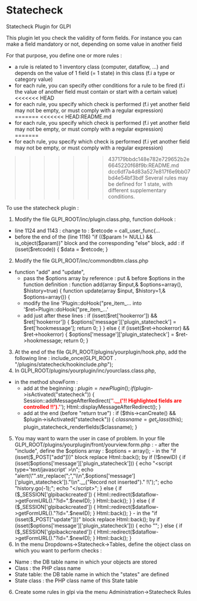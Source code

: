 # Statecheck
Statecheck Plugin for GLPI

This plugin let you check the validity of form fields.
For instance you can make a field mandatory or not, depending on some value in another field

For that purpose, you define one or more rules :
- a rule is related to 1 inventory class (computer, dataflow, ...) and depends on the value of 1 field (= 1 state) in this class (f.i a type or category value)
- for each rule, you can specify other conditions for a rule to be fired (f.i the value of another field must contain or start with a certain value)
<<<<<<< HEAD
- for each rule, you specify which check is performed (f.i yet another field may not be empty, or must comply with a regular expression)<br/>
=======
<<<<<<< HEAD:README.md
- for each rule, you specify which check is performed (f.i yet another field may not be empty, or must comply with a regular expression)<br/>
=======
- for each rule, you specify which check is performed (f.i yet another field may not be empty, or must comply with a regular expression)
>>>>>>> 437179bbdc148e782e729652b2e6645220f68f9b:README.md
>>>>>>> dcc6df7a4d83a527e817f6e9bb07bd4e54bf3bdf
Several rules may be defined for 1 state, with different supplementary conditions.

To use the statecheck plugin :
1. Modify the file GLPI_ROOT/inc/plugin.class.php, function doHook :
- line 1124 and 1143 : change to : $retcode = call_user_func(...
- before the end of the (line 1116) "if (($param != NULL) && is_object($param))" block and the corresponding "else" block, add : 
		if (isset($retcode)) {
			$data = $retcode;
		}
2. Modify the file GLPI_ROOT/inc/commondbtm.class.php
- function "add" and "update", 
	* pass the $options array by reference : put & before $options in the function definition :
		function add(array $input,& $options=array(), $history=true) {
		function update(array $input, $history=1,& $options=array()) {
	* modify the line 'Plugin::doHook("pre_item_... into '$ret=Plugin::doHook("pre_item_...'
	* add just after these lines :
		if (isset($ret['hookerror']) && $ret['hookerror']) {
			$options['message']['plugin_statecheck'] = $ret['hookmessage'];
			return 0;
		}
	  } else {
		if (isset($ret->hookerror) && $ret->hookerror) {
			$options['message']['plugin_statecheck'] = $ret->hookmessage;
			return 0;
		}
3. At the end of the file GLPI_ROOT/plugins/yourplugin/hook.php, add the following line : 
include_once(GLPI_ROOT . "/plugins/statecheck/hookinclude.php");
4. In GLPI_ROOT/plugins/yourplugin/inc/yourclass.class.php, 
- in the method showForm :
	* add at the beginning :
		$plugin = new Plugin();
		if ($plugin->isActivated("statecheck")) {
			Session::addMessageAfterRedirect('<font color="red"><b>'.__('!! Highlighted fields are controlled !!').'</b></font>');
			Html::displayMessageAfterRedirect();
		}
	* add at the end (before "return true") :
		if ($this->canCreate() && $plugin->isActivated("statecheck")) {
			$classname = get_class($this);
			plugin_statecheck_renderfields($classname);
		}
 

5. You may want to warn the user in case of problem.
	In your file GLPI_ROOT/plugins/yourplugin/front/yourview.form.php :
		- after the "include", define the $options array :
			$options = array();
		- in the "if (isset($_POST["add"]))" block replace 
			Html::back();
			by 
			if (!$newID) {
				if (isset($options['message']['plugin_statecheck'])) {
					echo "<script type='text/javascript' >\n";
					echo "alert(\"".str_replace(";","\\n",$options['message']['plugin_statecheck'])."\\n".__("Record not inserted")." !\");";
					echo "history.go(-1);";
					echo "</script>";
				}
				else {
					if ($_SESSION['glpibackcreated']) {
						Html::redirect($dataflow->getFormURL()."?id=".$newID);
					}
					Html::back();
				}
			} else {
				if ($_SESSION['glpibackcreated']) {
					Html::redirect($dataflow->getFormURL()."?id=".$newID);
				}
				Html::back();
			}
		- in the "if (isset($_POST["update"]))" block replace 
			Html::back();
			by 
			if (isset($options['message']['plugin_statecheck'])) {
				echo "<script type='text/javascript' >\n";
				echo "alert(\"".str_replace(";","\\n",$options['message']['plugin_statecheck'])."\\n".__("Record not updated")." !\");";
				echo "history.go(-1);";
				echo "</script>";
			}
			else {
				if ($_SESSION['glpibackcreated']) {
					Html::redirect($dataflow->getFormURL()."?id=".$newID);
				}
				Html::back();
			}
5. In the menu Dropdowns->Statecheck->Tables, define the object class on which you want to perform checks :
- Name : the DB table name in which your objects are stored
- Class : the PHP class name
- State table: the DB table name in which the "states" are defined
- State class : the PHP class name of this State table
6. Create some rules in glpi via the menu Administration->Statecheck Rules